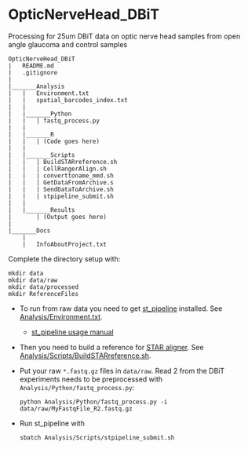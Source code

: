 # OpticNerveHead_DBiT
Processing for 25um DBiT data on optic nerve head samples from open angle glaucoma and control samples


```
OpticNerveHead_DBiT
|	README.md
|	.gitignore
|
|_______Analysis
|	|	Environment.txt
|	|	spatial_barcodes_index.txt
|	|
|	|_______Python
|	|	| fastq_process.py
|	|
|	|_______R
|	|	| (Code goes here)
|	|
|	|_______Scripts
|	|	| BuildSTARreference.sh
|	|	| CellRangerAlign.sh  
|	|	| converttoname_mmd.sh
|	|	| GetDataFromArchive.s
|	|	| SendDataToArchive.sh
|	|	| stpipeline_submit.sh
|	|
|	|_______Results
|		| (Output goes here)
|	
|_______Docs
	|	
	|	InfoAboutProject.txt

```

Complete the directory setup with:

```
mkdir data
mkdir data/raw
mkdir data/processed
mkdir ReferenceFiles
```


- To run from raw data you need to get [st_pipeline](https://github.com/jfnavarro/st_pipeline) installed.  See [Analysis/Environment.txt](Analysis/Environment.txt).

     - [st_pipeline usage manual](https://htmlpreview.github.io/?https://raw.githubusercontent.com/jfnavarro/st_pipeline/master/docs/manual.html)

- Then you need to build a reference for [STAR aligner](https://github.com/alexdobin/STAR). See [Analysis/Scripts/BuildSTARreference.sh](Analysis/Scripts/BuildSTARreference.sh).

- Put your raw ``*.fastq.gz`` files in ``data/raw``.  Read 2 from the DBiT experiments needs to be preprocessed with ``Analysis/Python/fastq_process.py``:

    ```
    python Analysis/Python/fastq_process.py -i data/raw/MyFastqFile_R2.fastq.gz
    ```

- Run st_pipeline with

   ```
   sbatch Analysis/Scripts/stpipeline_submit.sh
   ```

